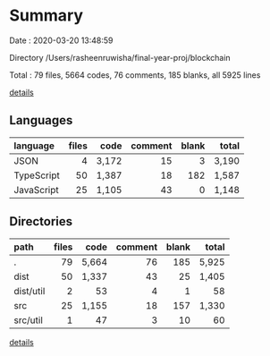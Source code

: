 # Summary

Date : 2020-03-20 13:48:59

Directory /Users/rasheenruwisha/final-year-proj/blockchain

Total : 79 files,  5664 codes, 76 comments, 185 blanks, all 5925 lines

[details](details.md)

## Languages
| language | files | code | comment | blank | total |
| :--- | ---: | ---: | ---: | ---: | ---: |
| JSON | 4 | 3,172 | 15 | 3 | 3,190 |
| TypeScript | 50 | 1,387 | 18 | 182 | 1,587 |
| JavaScript | 25 | 1,105 | 43 | 0 | 1,148 |

## Directories
| path | files | code | comment | blank | total |
| :--- | ---: | ---: | ---: | ---: | ---: |
| . | 79 | 5,664 | 76 | 185 | 5,925 |
| dist | 50 | 1,337 | 43 | 25 | 1,405 |
| dist/util | 2 | 53 | 4 | 1 | 58 |
| src | 25 | 1,155 | 18 | 157 | 1,330 |
| src/util | 1 | 47 | 3 | 10 | 60 |

[details](details.md)